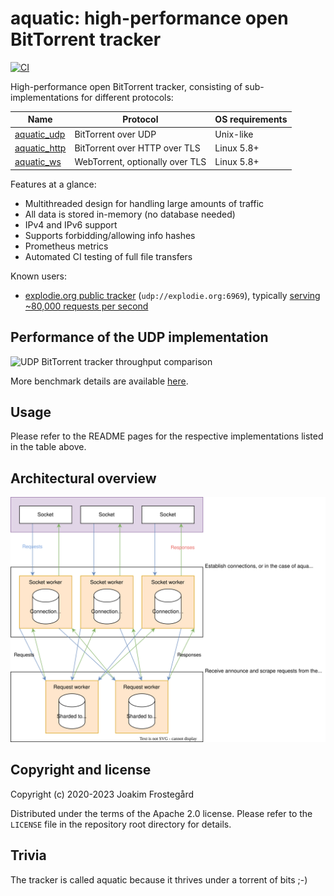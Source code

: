 # aquatic: high-performance open BitTorrent tracker

[![CI](https://github.com/greatest-ape/aquatic/actions/workflows/ci.yml/badge.svg)](https://github.com/greatest-ape/aquatic/actions/workflows/ci.yml)

High-performance open BitTorrent tracker, consisting
of sub-implementations for different protocols:

[aquatic_udp]: ./crates/udp
[aquatic_http]: ./crates/http
[aquatic_ws]: ./crates/ws

| Name           | Protocol                        | OS requirements |
|----------------|---------------------------------|-----------------|
| [aquatic_udp]  | BitTorrent over UDP             | Unix-like       |
| [aquatic_http] | BitTorrent over HTTP over TLS   | Linux 5.8+      |
| [aquatic_ws]   | WebTorrent, optionally over TLS | Linux 5.8+      |

Features at a glance:

- Multithreaded design for handling large amounts of traffic
- All data is stored in-memory (no database needed)
- IPv4 and IPv6 support
- Supports forbidding/allowing info hashes
- Prometheus metrics
- Automated CI testing of full file transfers

Known users:

- [explodie.org public tracker](https://explodie.org/opentracker.html) (`udp://explodie.org:6969`), typically [serving ~80,000 requests per second](https://explodie.org/tracker-stats.html)

## Performance of the UDP implementation

![UDP BitTorrent tracker throughput comparison](./documents/aquatic-udp-load-test-illustration-2023-01-11.png)

More benchmark details are available [here](./documents/aquatic-udp-load-test-2023-01-11.pdf).

## Usage

Please refer to the README pages for the respective implementations listed in
the table above.

## Architectural overview

![Architectural overview of aquatic](./documents/aquatic-architecture-2022-02-02.svg)

## Copyright and license

Copyright (c) 2020-2023 Joakim Frostegård

Distributed under the terms of the Apache 2.0 license. Please refer to the
`LICENSE` file in the repository root directory for details.

## Trivia

The tracker is called aquatic because it thrives under a torrent of bits ;-)

